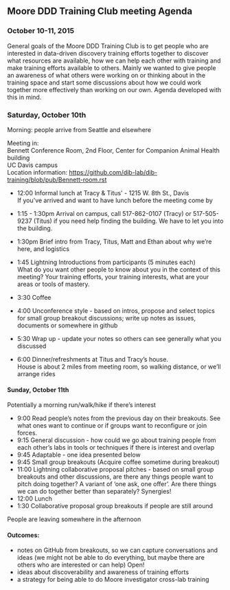 ## Moore DDD Training Club meeting Agenda

### October 10-11, 2015

General goals of the Moore DDD Training Club is to get people who are interested in data-driven discovery training efforts together to discover what resources are available, how we can help each other with training and make training efforts available to others. Mainly we wanted to give people an awareness of what others were working on
or thinking about in the training space and start some discussions about how
we could work together more effectively than working on our own. Agenda developed with this in mind.


### Saturday, October 10th

Morning: people arrive from Seattle and elsewhere

Meeting in:  
Bennett Conference Room, 2nd Floor,
Center for Companion Animal Health building  
UC Davis campus  
Location information: https://github.com/dib-lab/dib-training/blob/pub/Bennett-room.rst

- 12:00 Informal lunch at Tracy & Titus' - 1215 W. 8th St., Davis  
If you've arrived and want to have lunch before the meeting come by

- 1:15 - 1:30pm Arrival on campus, call 517-862-0107 (Tracy) or 517-505-9237 (Titus) if you need help finding the building. We have to let you into the building.
- 1:30pm Brief intro from Tracy, Titus, Matt and Ethan about why we’re here, and logistics
- 1:45 Lightning Introductions from participants (5 minutes each)  
What do you want other people to know about you in the context of this meeting?  Your training efforts, your training interests, what are your areas or tools of mastery.
- 3:30 Coffee
- 4:00 Unconference style - based on intros, propose and select topics for small group breakout discussions; write up notes as issues, documents or somewhere in github
- 5:30 Wrap up - update your notes so others can see generally what you discussed
- 6:00 Dinner/refreshments at Titus and Tracy’s house.  
House is about 2 miles from meeting room, so walking distance, or we’ll arrange rides


#### Sunday, October 11th

Potentially a morning run/walk/hike if there’s interest

- 9:00 Read people’s notes from the previous day on their breakouts. See what ones want to continue or if groups want to reconfigure or join forces.
- 9:15 General discussion - how could we go about training people from each other’s labs in tools or techniques if there is interest and overlap
- 9:45 Adaptable - one idea presented below
- 9:45 Small group breakouts  (Acquire coffee sometime during breakout)
- 11:00 Lightning collaborative proposal pitches - based on small group breakouts and other discussions, are there any things people want to pitch doing together? A variant of ‘one ask, one offer’. Are there things we can do together better than separately? Synergies!
- 12:00 Lunch
- 1:30   Collaborative proposal group breakouts if people are still around

People are leaving somewhere in the afternoon

#### Outcomes:
- notes on GitHub from breakouts, so we can capture conversations and ideas (we might not be able to do everything, but maybe there are others who are interested or can help) Open!
- ideas about discoverability and awareness of training efforts
- a strategy for being able to do Moore investigator cross-lab training
